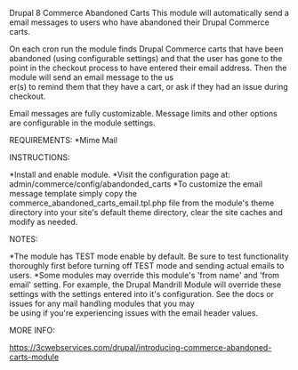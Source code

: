 Drupal 8 Commerce Abandoned Carts
This module will automatically send a email messages to users who have abandoned their Drupal Commerce carts.

On each cron run the module finds Drupal Commerce carts that have been abandoned (using configurable settings) and that the user has gone to the point in the checkout process to have entered their email address. Then the module will send an email message to the us\
er(s) to remind them that they have a cart, or ask if they had an issue during checkout.

Email messages are fully customizable. Message limits and other options are configurable in the module settings.

REQUIREMENTS:
*Mime Mail

INSTRUCTIONS:

*Install and enable module.
*Visit the configuration page at: admin/commerce/config/abandonded_carts
*To customize the email message template simply copy the commerce_abandoned_carts_email.tpl.php file from the module's theme directory into your site's default theme directory, clear the site caches and modify as needed.

NOTES:

*The module has TEST mode enable by default. Be sure to test functionality thoroughly first before turning off TEST mode and sending actual emails to users.
*Some modules may override this module's 'from name' and 'from email' setting. For example, the Drupal Mandrill Module will override these settings with the settings entered into it's configuration. See the docs or issues for any mail handling modules that you may\
 be using if you're experiencing issues with the email header values.

MORE INFO:

https://3cwebservices.com/drupal/introducing-commerce-abandoned-carts-module
